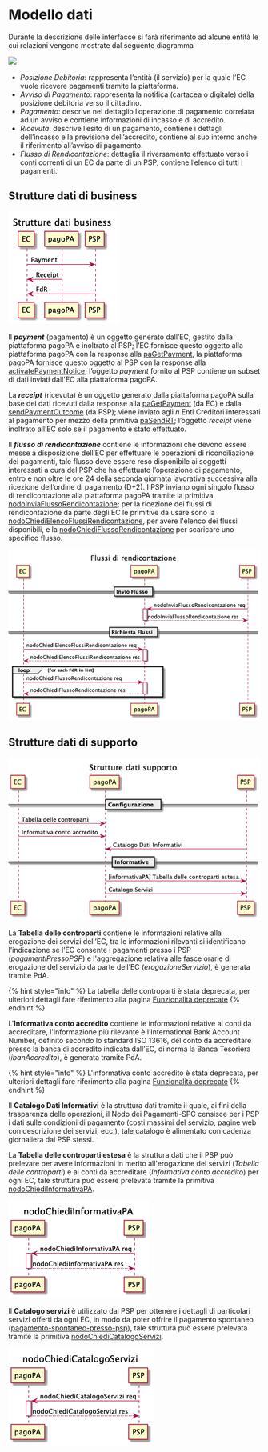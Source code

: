 # Modello dati

Durante la descrizione delle interfacce si farà riferimento ad alcune entità le cui relazioni vengono mostrate dal seguente diagramma

![](../.gitbook/assets/modello\_dati.png)

* _Posizione Debitoria_: rappresenta l’entità (il servizio) per la quale l’EC vuole ricevere pagamenti tramite la piattaforma.
* _Avviso di Pagamento_: rappresenta la notifica (cartacea o digitale) della posizione debitoria verso il cittadino.
* _Pagamento_: descrive nel dettaglio l’operazione di pagamento correlata ad un avviso e contiene informazioni di incasso e di accredito.
* _Ricevuta_: descrive l’esito di un pagamento, contiene i dettagli dell’incasso e la previsione dell’accredito, contiene al suo interno anche il riferimento all’avviso di pagamento.
* _Flusso di Rendicontazione_: dettaglia il riversamento effettuato verso i conti correnti di un EC da parte di un PSP, contiene l’elenco di tutti i pagamenti.

## Strutture dati di business <a href="#strutture-dati-business" id="strutture-dati-business"></a>

![](../.gitbook/assets/oggettiBusiness.png)

Il _**payment**_ (pagamento) è un oggetto generato dall’EC, gestito dalla piattaforma pagoPA e inoltrato al PSP; l’EC fornisce questo oggetto alla piattaforma pagoPA con la response alla  [paGetPayment](../appendici/primitive.md#pagetpayment), la piattaforma pagoPA fornisce questo oggetto al PSP con la response alla [activatePaymentNotice](../appendici/primitive.md#activatepaymentnotice); l’oggetto _payment_ fornito al PSP contiene un subset di dati inviati dall'EC alla piattaforma pagoPA.

La _**receipt**_ (ricevuta) è un oggetto generato dalla piattaforma pagoPA sulla base dei dati ricevuti dalla response alla [paGetPayment](../appendici/primitive.md#pagetpayment) (da EC) e dalla [sendPaymentOutcome](../appendici/primitive.md#sendpaymentoutcome) (da PSP); viene inviato agli _n_ Enti Creditori interessati al pagamento per mezzo della primitiva [paSendRT](../appendici/primitive.md#pasendrt); l’oggetto _receipt_ viene inoltrato all’EC solo se il pagamento è stato effettuato.

Il _**flusso di rendicontazione**_ contiene le informazioni che devono essere messe a disposizione dell’EC per effettuare le operazioni di riconciliazione dei pagamenti, tale flusso deve essere reso disponibile ai soggetti interessati a cura del PSP che ha effettuato l’operazione di pagamento, entro e non oltre le ore 24 della seconda giornata lavorativa successiva alla ricezione dell’ordine di pagamento (D+2). I PSP inviano ogni singolo flusso di rendicontazione alla piattaforma pagoPA tramite la primitiva [nodoInviaFlussoRendicontazione](../appendici/primitive.md#nodoinviaflussorendicontazione); per la ricezione dei flussi di rendicontazione da parte degli EC le primitive da usare sono la [nodoChiediElencoFlussiRendicontazione](../appendici/primitive.md#nodochiediflussorendicontazione), per avere l'elenco dei flussi disponibili, e la [nodoChiediFlussoRendicontazione](../appendici/primitive.md#nodochiediflussorendicontazione) per scaricare uno specifico flusso.

![](<../.gitbook/assets/flussiRendicontazione (1).png>)

## Strutture dati di supporto <a href="#strutture-dati-business" id="strutture-dati-business"></a>

![](../.gitbook/assets/oggettiSupporto.png)

La **Tabella delle controparti** contiene le informazioni relative alla erogazione dei servizi dell’EC, tra le informazioni rilevanti si identificano l'indicazione se l’EC consente i pagamenti presso i PSP (_pagamentiPressoPSP_) e l'aggregazione relativa alle fasce orarie di erogazione del servizio da parte dell’EC (_erogazioneServizio_), è generata tramite PdA.

{% hint style="info" %}
La tabella delle controparti è stata deprecata, per ulteriori dettagli fare riferimento alla pagina [Funzionalità deprecate](../appendici/funzionalita-deprecate.md)
{% endhint %}

L'**Informativa conto accredito** contiene le informazioni relative ai conti da accreditare, l'informazione più rilevante è l’International Bank Account Number, definito secondo lo standard ISO 13616, del conto da accreditare presso la banca di accredito indicata dall’EC, di norma la Banca Tesoriera (_ibanAccredito_), è generata tramite PdA.

{% hint style="info" %}
L'informativa conto accredito è stata deprecata, per ulteriori dettagli fare riferimento alla pagina [Funzionalità deprecate](../appendici/funzionalita-deprecate.md)
{% endhint %}

Il **Catalogo Dati Informativi** è la struttura dati tramite il quale, ai fini della trasparenza delle operazioni, il Nodo dei Pagamenti-SPC censisce per i PSP i dati sulle condizioni di pagamento (costi massimi del servizio, pagine web con descrizione dei servizi, ecc.), tale catalogo è alimentato con cadenza giornaliera dai PSP stessi.

La **Tabella delle controparti estesa** è la struttura dati che il PSP può prelevare per avere informazioni in merito all'erogazione dei servizi (_Tabella delle controparti_) e ai conti da accreditare (_Informativa conto accredito_) per ogni EC, tale struttura può essere prelevata tramite la primitiva [nodoChiediInformativaPA](../appendici/primitive.md#nodochiediinformativapa).

![](<../.gitbook/assets/image (16).png>)

Il **Catalogo servizi** è utilizzato dai PSP per ottenere i dettagli di particolari servizi offerti da ogni EC, in modo da poter offrire il pagamento spontaneo ([pagamento-spontaneo-presso-psp](../casi-duso/pagamento-spontaneo-presso-psp/ "mention")), tale struttura può essere prelevata tramite la primitiva [nodoChiediCatalogoServizi](../appendici/primitive.md#nodochiedicatalogoservizi).

![](<../.gitbook/assets/image (48).png>)
